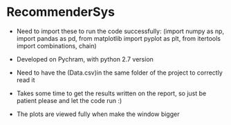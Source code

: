 # RecommenderSys
- Need to import these to run the code successfully:
(import numpy as np, import pandas as pd, from matplotlib import pyplot as plt, from itertools import combinations, chain)

- Developed on Pychram, with python 2.7 version

- Need to have the (Data.csv)in the same folder of the project to correctly read it

- Takes some time to get the results written on the report, so just be patient please and 
let the code run :) 

- The plots are viewed fully when make the window bigger


